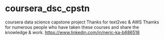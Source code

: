 # coursera_dsc_cpstn
coursera data science capstone project
Thanks for text2vec & AWS
Thamks for numerous people who have taken these courses and share the knowledge & work.
https://www.linkedin.com/in/neric-ka-b686518

